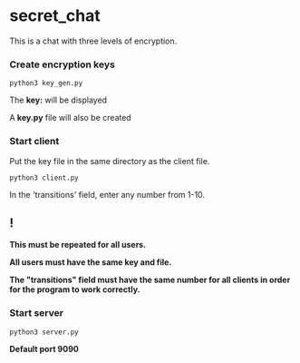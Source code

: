 # secret_chat
This is a chat with three levels of encryption.

### Сreate encryption keys
```
python3 key_gen.py
```

The __key:__ will be displayed

A __key.py__ file will also be created

### Start client

Put the key file in the same directory as the client file.

```
python3 client.py
```

In the 'transitions' field, enter any number from 1-10.

## __!__
__This must be repeated for all users.__

__All users must have the same key and file.__

__The "transitions" field must have the same number for all clients in order for the program to work correctly.__

### Start server
```
python3 server.py
```

__Default port 9090__

